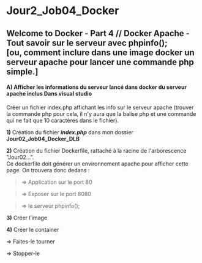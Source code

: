 # Jour2_Job04_Docker
Welcome to Docker - Part 4 // Docker Apache - Tout savoir sur le serveur avec phpinfo();  
[ou, comment inclure dans une image docker un serveur apache pour lancer une commande php simple.]
--------------------------------------------
#### **A)** Afficher les informations du serveur lancé dans docker du serveur apache inclus Dans visual studio    

Créer un fichier index.php affichant les info sur le serveur apache (trouver la commande php pour cela, il n'y aura que la balise php et une commande qui ne fait que 10 caractères dans le fichier).  

**1)** Création du fichier ***index.php*** dans mon dossier **Jour02_Job04_Docker_DLB**

**2)** Création du fichier Dockerfile, rattaché à la racine de l'arborescence "Jour02...".  
Ce dockerfile doit générer un environnement apache pour afficher cette page. On trouvera donc dedans :    

> => Application sur le port 80  

> => Exposer sur le port 8080  

> => le serveur phpinfo();

**3)** Créer l’image  



**4)** Créer le container  



 => Faites-le tourner  


 => Stopper-le  

